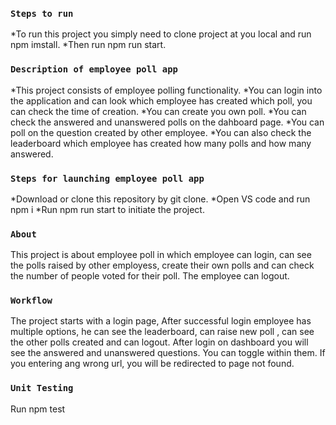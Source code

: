 ### `Steps to run`
*To run this project you simply need to clone project at you local and run npm imstall. 
*Then run npm run start.

### `Description of employee poll app`
*This project consists of employee polling functionality. 
*You can login into the application and can look which employee has created which poll, you can check the time of creation.
*You can create you own poll. 
*You can check the answered and unanswered polls on the dahboard page. 
*You can poll on the question created by other employee. 
*You can also check the leaderboard which employee has created how many polls and how many answered.


### `Steps for launching employee poll app`
*Download or clone this repository by git clone.
*Open VS code and run npm i
*Run npm run start to initiate the project.

### `About`
This project is about employee poll in which employee can login, can see the polls raised by other employess, create their own polls and can check the number of people voted for their poll. The employee can logout. 

### `Workflow`
The project starts with a login page, After successful login employee has multiple options, he can see the leaderboard, can raise new poll , can see the other polls created and can logout. After login on dashboard you will see the answered and unanswered questions. You can toggle within them. If you entering ang wrong url, you will be redirected to page not found.

### `Unit Testing`
Run npm test 

